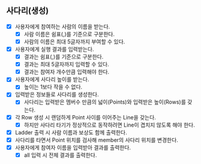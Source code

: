 ## 사다리(생성)

- [x] 사용자에게 참여하는 사람의 이름을 받는다.
    - [x] 사람 이름은 쉼표(,)를 기준으로 구분한다.
    - [x] 사람의 이름은 최대 5글자까지 부여할 수 있다.
- [x] 사용자에게 실행 결과를 입력받는다.
    - [x] 결과는 쉼표(,)를 기준으로 구분한다.
    - [x] 결과는 최대 5글자까지 입력할 수 있다.
    - [x] 결과는 참여자 개수만큼 입력해야 한다.
- [x] 사용자에게 사다리 높이를 받는다.
    - [x] 높이는 1보다 작을 수 없다.
- [x] 입력받은 정보들로 사다리를 생성한다.
  - [x] 사다리는 입력받은 멤버수 만큼의 넓이(Points)와 입력받은 높이(Rows)를 갖는다.
- [x] 각 Row 생성 시 랜덤하게 Point 사이를 이어주는 Line을 갖는다.
  - [x] 하지만 사다리 타기가 정상적으로 동작하려면 Line이 겹치지 않도록 해야 한다.
- [x] Ladder 출력 시 사람 이름과 보상도 함께 출력한다.
- [x] 사다리를 타면서 Point 위치를 검사해 member의 사다리 위치를 변경한다.
- [x] 사용자에게 참여자 이름을 입력받아 결과를 출력한다.
  - [x] all 입력 시 전체 결과를 출력한다.
